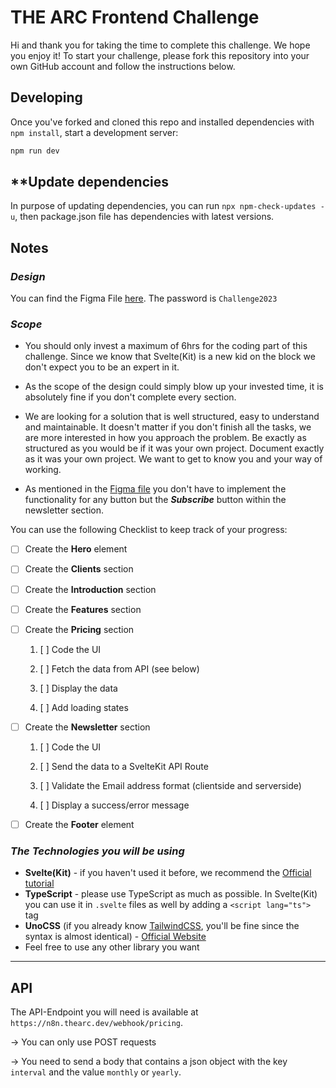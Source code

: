 # **THE ARC Frontend Challenge**

Hi and thank you for taking the time to complete this challenge. We hope you enjoy it!
To start your challenge, please fork this repository into your own GitHub account and follow the instructions below.

## **Developing**

Once you've forked and cloned this repo and installed dependencies with `npm install`, start a development server:

```bash
npm run dev
```

## **Update dependencies

In purpose of updating dependencies, you can run `npx npm-check-updates -u`, then package.json file has dependencies with latest versions.

## **Notes**

### _Design_

You can find the Figma File [here](https://www.figma.com/file/7c6I9zPc9d99YrOwAx2BDl/Coding-Challenge?type=design&node-id=0%3A1&mode=design&t=YLebJl398G8r7hNz-1). The password is `Challenge2023`

### _Scope_

- You should only invest a maximum of 6hrs for the coding part of this challenge.
  Since we know that Svelte(Kit) is a new kid on the block we don't expect you to be an expert in it.

- As the scope of the design could simply blow up your invested time, it is absolutely fine if you don't complete every section.

- We are looking for a solution that is well structured, easy to understand and maintainable.
  It doesn't matter if you don't finish all the tasks, we are more interested in how you approach the problem. Be exactly as structured as you would be if it was your own project. Document exactly as it was your own project. We want to get to know you and your way of working.

- As mentioned in the [Figma file](https://www.figma.com/file/7c6I9zPc9d99YrOwAx2BDl/Coding-Challenge?type=design&node-id=0-1&mode=design&t=YLebJl398G8r7hNz-0) you don't have to implement the functionality for any button but the _**Subscribe**_ button within the newsletter section.

You can use the following Checklist to keep track of your progress:

- [ ] Create the **Hero** element

- [ ] Create the **Clients** section

- [ ] Create the **Introduction** section

- [ ] Create the **Features** section

- [ ] Create the **Pricing** section

  1. [ ] Code the UI

  2. [ ] Fetch the data from API (see below)

  3. [ ] Display the data

  4. [ ] Add loading states

- [ ] Create the **Newsletter** section

  1. [ ] Code the UI

  2. [ ] Send the data to a SvelteKit API Route

  3. [ ] Validate the Email address format (clientside and serverside)

  4. [ ] Display a success/error message

- [ ] Create the **Footer** element

### _The Technologies you will be using_

- **Svelte(Kit)** - if you haven't used it before, we recommend the [Official tutorial](https://svelte.dev/tutorial/basics)
- **TypeScript** - please use TypeScript as much as possible. In Svelte(Kit) you can use it in `.svelte` files as well by adding a `<script lang="ts">` tag
- **UnoCSS** (if you already know [TailwindCSS](https://tailwindcss.com/), you'll be fine since the syntax is almost identical) - [Official Website](https://unocss.dev/)
- Feel free to use any other library you want

---

## **API**

The API-Endpoint you will need is available at `https://n8n.thearc.dev/webhook/pricing`.

-> You can only use POST requests

-> You need to send a body that contains a json object with the key `interval` and the value `monthly` or `yearly`.
